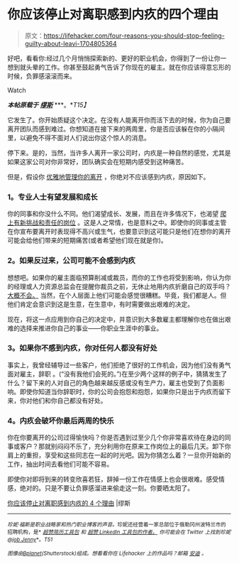 # 你应该停止对离职感到内疚的四个理由

> 原文：<https://lifehacker.com/four-reasons-you-should-stop-feeling-guilty-about-leavi-1704805364>

好吧，看看你:经过几个月悄悄探索新的、更好的职业机会，你得到了一份让你一想到就头晕的工作。你甚至鼓起勇气告诉了你现在的雇主。就在你应该得意忘形的时候，负罪感滚滚而来。

Watch

***本帖原载于*** [***缪斯***](https://www.themuse.com/advice/4-reasons-you-should-stop-feeling-guilty-about-leaving-your-job) ***。**T15】*

它发生了。你开始质疑这个决定。在没有人能离开你而活下去的时候，你为自己要离开团队而感到难过。你想知道在接下来的两周里，你是否应该躲在你的小隔间里，以避免不得不面对人们说出你这个惊人的消息。

停下来。是的，当然，当许多人离开一家公司时，内疚是一种自然的感觉，尤其是如果这家公司对你非常好，团队确实会在短期内感受到这种痛苦。

但是，假设你 [优雅地管理你的离开](https://www.themuse.com/advice/operation-resignation-6-steps-to-ensure-a-graceful-departure) ，你绝对不应该感到内疚，原因如下。

### **1。专业人士有望发展和成长**

你的同事和你没什么不同。他们渴望成长、发展，而且在许多情况下，也渴望 [爬上有新挑战和责任的岗位](https://lifehacker.com/how-can-i-make-the-transition-easier-after-a-promotion-1505294929) 。这是人之常情，也是意料之中。即使你的同事或主管在你宣布要离开时表现得不高兴或生气，也要意识到这可能只是他们在想你的离开可能会给他们带来的短期痛苦(或者希望他们现在就是你)。

### **2。如果反过来，公司可能不会感到内疚**

想想吧。如果你的雇主面临预算削减或裁员，而你的工作也将受到影响，你认为你的经理或人力资源总监会在提醒你裁员之前，无休止地用内疚折磨自己的双手吗？ [大概不会。](https://lifehacker.com/the-company-you-work-for-is-not-your-friend-1692113529) 当然，在个人层面上他们可能会感觉很糟糕。毕竟，我们都是人。但他们肯定会意识到这是生意，在生意中，有时需要做出艰难的决定。

现在，将这一点应用到你自己的决定中，并意识到大多数雇主都理解你也在做出艰难的选择来推进你自己的事业——你职业生涯中的事业。

### **3。如果你不感到内疚，你对任何人都没有好处**

事实上，我曾经辅导过一些客户，他们拒绝了很好的工作机会，因为他们没有勇气面对雇主，辞职 。(“没有我他们会死的。”)在至少两个这样的例子中，猜猜发生了什么？留下来的人对自己的角色越来越反感或没有生产力，雇主也受到了负面影响。即使你知道当你辞职时，你的公司会抱怨和抱怨，如果你只是出于内疚而留下来，你对他们和你自己都没有好处。

### **4。内疚会破坏你最后两周的快乐**

你在你要离开的公司过得愉快吗？你是否遇到过至少几个你非常喜欢待在身边的同事或客户？那就别闷闷不乐了，充分利用你在原来工作岗位上的最后几天。卸下你肩上的重担，享受和这些同志在一起的时光吧。因为你猜怎么着？一旦你开始新的工作，抽出时间去看他们可能不容易。

即使你对即将到来的转变欣喜若狂，辞掉一份工作在情感上也会很艰难。感受情感，绝对的。只是不要让负罪感溜进来偷走这一刻。你要晒太阳了。

[你应该停止对离职感到内疚的 4 个理由](https://www.themuse.com/advice/4-reasons-you-should-stop-feeling-guilty-about-leaving-your-job) |缪斯

* * *

<small>*珍妮·福斯是职业战略家和热门职业博客的声音*</small>[<small></small>](http://www.jobjenny.com/)*<small>*。珍妮还经营着一家总部位于俄勒冈州波特兰市的招聘机构，是*</small> [<small>*超赞简历工具包*</small>](http://www.jobjenny.com/awesome-resume-kit) <small>*和*</small> [<small>*超赞 LinkedIn 工具包的作者。*</small>](http://www.jobjenny.com/linkedin-kit) <small>*你可能会在 Twitter 上找到珍妮@*</small>[<small>*job Jenny*</small>](http://twitter.com/jobjenny)<small>*。*T51</small>* 

**<small>图像由</small>*[*<small>Bplanet</small>*](http://www.shutterstock.com/pic-220339390/stock-vector-retirement.html)*<small>(Shutterstock)组成。想看看你在 Lifehacker 上的作品吗？邮箱</small>* [*<small>安迪</small>*](mailto:andy@lifehacker.com) *<small>。</small>**
